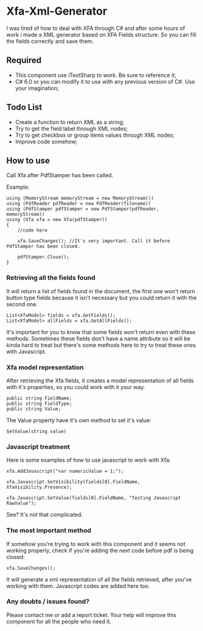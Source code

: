 # Xfa-Xml-Generator
I was tired of how to deal with XFA through C# and after some hours of work i made a XML generator based on XFA Fields structure. So you can fill the fields correctly and save them.

## Required

- This component use iTextSharp to work. Be sure to reference it;
- C# 6.0 or you can modify it to use with any previous version of C#. Use your imagination;

## Todo List

- Create a function to return XML as a string;
- Try to get the field label through XML nodes;
- Try to get checkbox or group items values through XML nodes;
- Improve code somehow;

## How to use

Call Xfa after PdfStamper has been called.

Example:
```
using (MemoryStream memoryStream = new MemoryStream())
using (PdfReader pdfReader = new PdfReader(filename))
using (PdfStamper pdfStamper = new PdfStamper(pdfReader, memoryStream))
using (Xfa xfa = new Xfa(pdfStamper))
{
	//code here

	xfa.SaveChanges(); //It's very important. Call it before PdfStamper has been closed.

	pdfStamper.Close();
}
```

### Retrieving all the fields found

It will return a list of fields found in the document, the first one won't return button type fields because it isn't necessary but you could return it with the second one.

```
List<XfaModel> fields = xfa.GetFields();
List<XfaModel> allFields = xfa.GetAllFields();
```

It's important for you to know that some fields won't return even with these methods. Sometimes these fields don't have a name attribute so it will be kinda hard to treat but there's some methods here to try to treat these ones with Javascript.

### Xfa model representation

After retrieving the Xfa fields, it creates a model representation of all fields with it's properties, so you could work with it your way.

```
public string FieldName;
public string FieldType;
public string Value;
```

The Value property have it's own method to set it's value:

```
SetValue(string value)
```

### Javascript treatment

Here is some examples of how to use javascript to work with Xfa:

```
xfa.AddJavascript("var numericValue = 1;");

xfa.Javascript.SetVisibility(fields[0].FieldName, XfaVisibility.Presence);

xfa.Javascript.SetValue(fields[0].FieldName, "Testing Javascript RawValue");
```

See? It's not that complicated.

### The most important method

If somehow you're trying to work with this component and it seems not working properly, check if you're adding the next code before pdf is being closed:

```
xfa.SaveChanges();
```

It will generate a xml representation of all the fields retrieved, after you've working with them.
Javascript codes are added here too.

### Any doubts / issues found?

Please contact me or add a report ticket. Your help will improve this component for all the people who need it.
